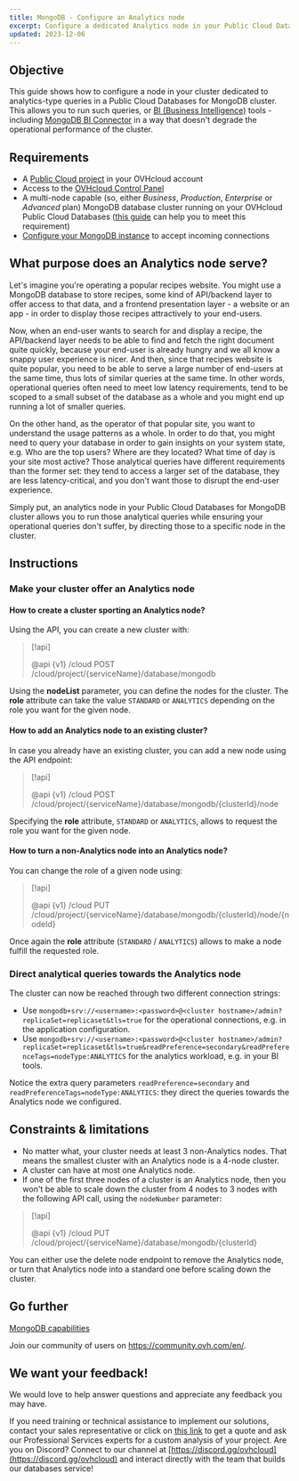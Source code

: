 ```yaml
---
title: MongoDB - Configure an Analytics node
excerpt: Configure a dedicated Analytics node in your Public Cloud Databases for MongoDB to support analytics workloads
updated: 2023-12-06
---
```


## Objective

This guide shows how to configure a node in your cluster dedicated to analytics-type queries in a Public Cloud Databases for MongoDB cluster. This allows you to run such queries, or [BI (Business Intelligence)](https://en.wikipedia.org/wiki/Business_intelligence) tools - including [MongoDB BI Connector](https://www.mongodb.com/products/bi-connector) in a way that doesn't degrade the operational performance of the cluster.

## Requirements

- A [Public Cloud project](https://www.ovhcloud.com/pt/public-cloud/) in your OVHcloud account
- Access to the [OVHcloud Control Panel](https://www.ovh.com/auth/?action=gotomanager&from=https://www.ovh.pt/&ovhSubsidiary=pt)
- A multi-node capable (so, either *Business*, *Production*, *Enterprise* or *Advanced* plan) MongoDB database cluster running on your OVHcloud Public Cloud Databases ([this guide](databases_01_order_control_panel1.) can help you to meet this requirement)
- [Configure your MongoDB instance](mongodb_02_manage_control_panel1.) to accept incoming connections

## What purpose does an Analytics node serve?

Let's imagine you're operating a popular recipes website. You might use a MongoDB database to store recipes, some kind of API/backend layer to offer access to that data, and a frontend presentation layer - a website or an app - in order to display those recipes attractively to your end-users.

Now, when an end-user wants to search for and display a recipe, the API/backend layer needs to be able to find and fetch the right document quite quickly, because your end-user is already hungry and we all know a snappy user experience is nicer. And then, since that recipes website is quite popular, you need to be able to serve a large number of end-users at the same time, thus lots of similar queries at the same time. In other words, operational queries often need to meet low latency requirements, tend to be scoped to a small subset of the database as a whole and you might end up running a lot of smaller queries.

On the other hand, as the operator of that popular site, you want to understand the usage patterns as a whole. In order to do that, you might need to query your database in order to gain insights on your system state, e.g. Who are the top users? Where are they located? What time of day is your site most active? Those analytical queries have different requirements than the former set: they tend to access a larger set of the database, they are less latency-critical, and you don't want those to disrupt the end-user experience.

Simply put, an analytics node in your Public Cloud Databases for MongoDB cluster allows you to run those analytical queries while ensuring your operational queries don't suffer, by directing those to a specific node in the cluster.

## Instructions

### Make your cluster offer an Analytics node

#### How to create a cluster sporting an Analytics node?

Using the API, you can create a new cluster with:

> [!api]
>
> @api {v1} /cloud POST /cloud/project/{serviceName}/database/mongodb
>

Using the **nodeList** parameter, you can define the nodes for the cluster. The **role** attribute can take the value `STANDARD` or `ANALYTICS` depending on the role you want for the given node.

#### How to add an Analytics node to an existing cluster?

In case you already have an existing cluster, you can add a new node using the API endpoint:

> [!api]
>
> @api {v1} /cloud POST /cloud/project/{serviceName}/database/mongodb/{clusterId}/node
>

Specifying the **role** attribute, `STANDARD` or `ANALYTICS`, allows to request the role you want for the given node.

#### How to turn a non-Analytics node into an Analytics node?

You can change the role of a given node using:

> [!api]
>
> @api {v1} /cloud PUT /cloud/project/{serviceName}/database/mongodb/{clusterId}/node/{nodeId}
>

Once again the **role** attribute (`STANDARD` / `ANALYTICS`) allows to make a node fulfill the requested role.

### Direct analytical queries towards the Analytics node

The cluster can now be reached through two different connection strings:

- Use `mongodb+srv://<username>:<password>@<cluster hostname>/admin?replicaSet=replicaset&tls=true` for the operational connections, e.g. in the application configuration.
- Use `mongodb+srv://<username>:<password>@<cluster hostname>/admin?replicaSet=replicaset&tls=true&readPreference=secondary&readPreferenceTags=nodeType:ANALYTICS` for the analytics workload, e.g. in your BI tools.

Notice the extra query parameters `readPreference=secondary` and `readPreferenceTags=nodeType:ANALYTICS`: they direct the queries towards the Analytics node we configured.

## Constraints & limitations

- No matter what, your cluster needs at least 3 non-Analytics nodes. That means the smallest cluster with an Analytics node is a 4-node cluster.
- A cluster can have at most one Analytics node.
- If one of the first three nodes of a cluster is an Analytics node, then you won't be able to scale down the cluster from 4 nodes to 3 nodes with the following API call, using the `nodeNumber` parameter:

> [!api]
>
> @api {v1} /cloud PUT /cloud/project/{serviceName}/database/mongodb/{clusterId}
>

You can either use the delete node endpoint to remove the Analytics node, or turn that Analytics node into a standard one before scaling down the cluster.

## Go further

[MongoDB capabilities](mongodb_01_concept_capabilities1.)

Join our community of users on <https://community.ovh.com/en/>.

## We want your feedback!

We would love to help answer questions and appreciate any feedback you may have.

If you need training or technical assistance to implement our solutions, contact your sales representative or click on [this link](https://www.ovhcloud.com/pt/professional-services/) to get a quote and ask our Professional Services experts for a custom analysis of your project.
Are you on Discord? Connect to our channel at [https://discord.gg/ovhcloud](https://discord.gg/ovhcloud) and interact directly with the team that builds our databases service!
